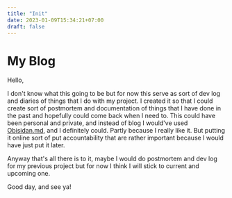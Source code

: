 ```yaml
---
title: "Init"
date: 2023-01-09T15:34:21+07:00
draft: false
---
```

# My Blog

Hello,

I don't know what this going to be but for now this serve as sort of dev log and diaries of things that I do with my project.
I created it so that I could create sort of postmortem and documentation of things that I have done in the past and hopefully could come back when I need to.
This could have been personal and private, and instead of blog I would've used [Obisidan.md](https://obsidian.md/), and I definitely could. Partly because I really like it. But putting it online sort of put accountability that are rather important because I would have just put it later.

Anyway that's all there is to it, maybe I would do postmortem and dev log for my previous project but for now I think I will stick to current and upcoming one.

Good day, and see ya!

